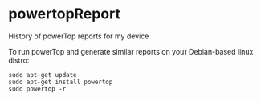 # powertopReport
History of powerTop reports for my device


To run powerTop and generate similar reports on your Debian-based linux distro:

```
sudo apt-get update
sudo apt-get install powertop
sudo powertop -r
```
